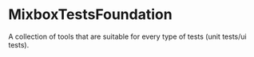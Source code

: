 # MixboxTestsFoundation

A collection of tools that are suitable for every type of tests (unit tests/ui tests).